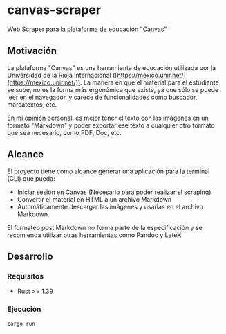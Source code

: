 # canvas-scraper

Web Scraper para la plataforma de educación "Canvas"

## Motivación

La plataforma "Canvas" es una herramienta de educación utilizada por la Universidad de la Rioja
Internacional ([https://mexico.unir.net/](https://mexico.unir.net/)). La manera en que el material
para el estudiante se sube, no es la forma más ergonómica que existe, ya que sólo se puede leer
en el navegador, y carece de funcionalidades como buscador, marcatextos, etc.

En mi opinión personal, es mejor tener el texto con las imágenes en un formato "Markdown" y poder
exportar ese texto a cualquier otro formato que sea necesario, como PDF, Doc, etc.

## Alcance

El proyecto tiene como alcance generar una aplicación para la terminal (CLI) que pueda:

- Iniciar sesión en Canvas (Necesario para poder realizar el scraping)
- Convertir el material en HTML a un archivo Markdown
- Automáticamente descargar las imágenes y usarlas en el archivo Markdown.

El formateo post Markdown no forma parte de la especificación y se recomienda utilizar otras
herramientas como Pandoc y LateX.

## Desarrollo

### Requisitos

- Rust >= 1.39

### Ejecución


```sh
cargo run
```
